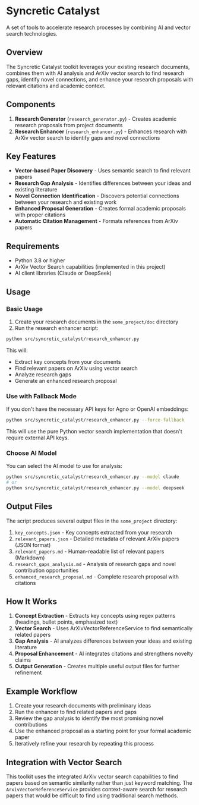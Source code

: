 # Syncretic Catalyst

A set of tools to accelerate research processes by combining AI and vector search technologies.

## Overview

The Syncretic Catalyst toolkit leverages your existing research documents, combines them with AI analysis and ArXiv vector search to find research gaps, identify novel connections, and enhance your research proposals with relevant citations and academic context.

## Components

1. **Research Generator** (`research_generator.py`) - Creates academic research proposals from project documents
2. **Research Enhancer** (`research_enhancer.py`) - Enhances research with ArXiv vector search to identify gaps and novel connections

## Key Features

- **Vector-based Paper Discovery** - Uses semantic search to find relevant papers
- **Research Gap Analysis** - Identifies differences between your ideas and existing literature
- **Novel Connection Identification** - Discovers potential connections between your research and existing work
- **Enhanced Proposal Generation** - Creates formal academic proposals with proper citations
- **Automatic Citation Management** - Formats references from ArXiv papers

## Requirements

- Python 3.8 or higher
- ArXiv Vector Search capabilities (implemented in this project)
- AI client libraries (Claude or DeepSeek)

## Usage

### Basic Usage

1. Create your research documents in the `some_project/doc` directory
2. Run the research enhancer script:

```bash
python src/syncretic_catalyst/research_enhancer.py
```

This will:
- Extract key concepts from your documents
- Find relevant papers on ArXiv using vector search
- Analyze research gaps
- Generate an enhanced research proposal

### Use with Fallback Mode

If you don't have the necessary API keys for Agno or OpenAI embeddings:

```bash
python src/syncretic_catalyst/research_enhancer.py --force-fallback
```

This will use the pure Python vector search implementation that doesn't require external API keys.

### Choose AI Model

You can select the AI model to use for analysis:

```bash
python src/syncretic_catalyst/research_enhancer.py --model claude
# or
python src/syncretic_catalyst/research_enhancer.py --model deepseek
```

## Output Files

The script produces several output files in the `some_project` directory:

1. `key_concepts.json` - Key concepts extracted from your research
2. `relevant_papers.json` - Detailed metadata of relevant ArXiv papers (JSON format)
3. `relevant_papers.md` - Human-readable list of relevant papers (Markdown)
4. `research_gaps_analysis.md` - Analysis of research gaps and novel contribution opportunities
5. `enhanced_research_proposal.md` - Complete research proposal with citations

## How It Works

1. **Concept Extraction** - Extracts key concepts using regex patterns (headings, bullet points, emphasized text)
2. **Vector Search** - Uses ArXivVectorReferenceService to find semantically related papers
3. **Gap Analysis** - AI analyzes differences between your ideas and existing literature
4. **Proposal Enhancement** - AI integrates citations and strengthens novelty claims
5. **Output Generation** - Creates multiple useful output files for further refinement

## Example Workflow

1. Create your research documents with preliminary ideas
2. Run the enhancer to find related papers and gaps
3. Review the gap analysis to identify the most promising novel contributions
4. Use the enhanced proposal as a starting point for your formal academic paper
5. Iteratively refine your research by repeating this process

## Integration with Vector Search

This toolkit uses the integrated ArXiv vector search capabilities to find papers based on semantic similarity rather than just keyword matching. The `ArxivVectorReferenceService` provides context-aware search for research papers that would be difficult to find using traditional search methods.
